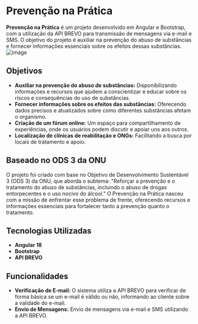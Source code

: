 # Prevenção na Prática

<strong>Prevenção na Prática</strong> é um projeto desenvolvido em Angular e Bootstrap, com a utilização da API BREVO para transmissão de mensagens via e-mail e SMS. O objetivo do projeto é auxiliar na prevenção do abuso de substâncias e fornecer informações essenciais sobre os efeitos dessas substâncias.
![image](https://github.com/user-attachments/assets/b6c59829-2538-49c8-b315-7db065ef752c)


## Objetivos

- **Auxiliar na prevenção do abuso de substâncias:** Disponibilizando informações e recursos que ajudem a conscientizar e educar sobre os riscos e consequências do uso de substâncias.
- **Fornecer informações sobre os efeitos das substâncias:** Oferecendo dados precisos e atualizados sobre como diferentes substâncias afetam o organismo.
- **Criação de um fórum online:** Um espaço para compartilhamento de experiências, onde os usuários podem discutir e apoiar uns aos outros.
- **Localização de clínicas de reabilitação e ONGs:** Facilitando a busca por locais de tratamento e apoio.

## Baseado no ODS 3 da ONU

O projeto foi criado com base no Objetivo de Desenvolvimento Sustentável 3 (ODS 3) da ONU, que aborda o subtema: "Reforçar a prevenção e o tratamento do abuso de substâncias, incluindo o abuso de drogas entorpecentes e o uso nocivo do álcool." O Prevenção na Prática nasceu com a missão de enfrentar esse problema de frente, oferecendo recursos e informações essenciais para fortalecer tanto a prevenção quanto o tratamento.

## Tecnologias Utilizadas

- **Angular 18**
- **Bootstrap**
- **API BREVO**

## Funcionalidades

- **Verificação de E-mail:** O sistema utiliza a API BREVO para verificar de forma básica se um e-mail é válido ou não, informando ao cliente sobre a validade do e-mail.
- **Envio de Mensagens:** Envio de mensagens via e-mail e SMS utilizando a API BREVO.


